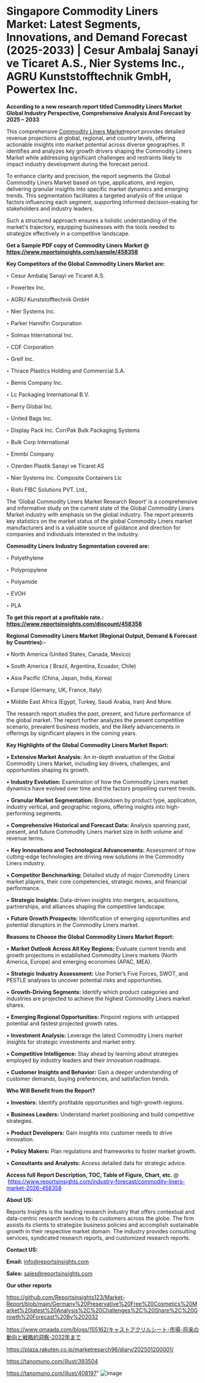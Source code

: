 # Singapore Commodity Liners Market: Latest Segments, Innovations, and Demand Forecast (2025-2033) | Cesur Ambalaj Sanayi ve Ticaret A.S., Nier Systems Inc., AGRU Kunststofftechnik GmbH, Powertex Inc.

<strong>According to a new research report titled Commodity Liners Market Global Industry Perspective, Comprehensive Analysis And Forecast by 2025 – 2033</strong>

This comprehensive <a href=https://www.reportsinsights.com/sample/458358>Commodity Liners Market</a>report provides detailed revenue projections at global, regional, and country levels, offering actionable insights into market potential across diverse geographies. It identifies and analyzes key growth drivers shaping the Commodity Liners Market while addressing significant challenges and restraints likely to impact industry development during the forecast period.

To enhance clarity and precision, the report segments the Global Commodity Liners Market based on type, applications, and region, delivering granular insights into specific market dynamics and emerging trends. This segmentation facilitates a targeted analysis of the unique factors influencing each segment, supporting informed decision-making for stakeholders and industry leaders.

Such a structured approach ensures a holistic understanding of the market's trajectory, equipping businesses with the tools needed to strategize effectively in a competitive landscape.

<strong>Get a Sample PDF copy of Commodity Liners Market </strong><strong>@<a href=https://www.reportsinsights.com/sample/458358 style=color:#0000ff;> https://www.reportsinsights.com/sample/458358</a></strong></font>

<strong>Key Competitors of the Global Commodity Liners Market are:</strong>

‣ Cesur Ambalaj Sanayi ve Ticaret A.S.

‣ Powertex Inc.

‣ AGRU Kunststofftechnik GmbH

‣ Nier Systems Inc.

‣ Parker Hannifin Corporation

‣ Solmax International Inc.

‣ CDF Corporation

‣ Greif Inc.

‣ Thrace Plastics Holding and Commercial S.A.

‣ Bemis Company Inc.

‣ Lc Packaging International B.V.

‣ Berry Global Inc.

‣ United Bags Inc.

‣ Display Pack Inc. CorrPak Bulk Packaging Systems

‣ Bulk Corp International

‣ Emmbi Company

‣ Ozerden Plastik Sanayi ve Ticaret AS

‣ Nier Systems Inc. Composite Containers Llc

‣ Rishi FIBC Solutions PVT. Ltd.,

The ‘Global Commodity Liners Market Research Report’ is a comprehensive and informative study on the current state of the Global Commodity Liners Market industry with emphasis on the global industry. The report presents key statistics on the market status of the global Commodity Liners market manufacturers and is a valuable source of guidance and direction for companies and individuals interested in the industry.

<strong>Commodity Liners Industry Segmentation covered are:</strong>

‣ Polyethylene

‣ Polypropylene

‣ Polyamide

‣ EVOH

‣ PLA

<strong>To get this report at a profitable rate.: <a href=https://www.reportsinsights.com/discount/458358 style=color:#0000ff;>https://www.reportsinsights.com/discount/458358</a></strong></font>

<strong>Regional Commodity Liners Market (Regional Output, Demand &amp; Forecast by Countries):-</strong>

• North America (United States, Canada, Mexico)

• South America ( Brazil, Argentina, Ecuador, Chile)

• Asia Pacific (China, Japan, India, Korea)

• Europe (Germany, UK, France, Italy)

• Middle East Africa (Egypt, Turkey, Saudi Arabia, Iran) And More.

The research report studies the past, present, and future performance of the global market. The report further analyzes the present competitive scenario, prevalent business models, and the likely advancements in offerings by significant players in the coming years.

<strong>Key Highlights of the Global Commodity Liners Market Report:</strong>

• <strong>Extensive Market Analysis:</strong> An in-depth evaluation of the Global Commodity Liners Market, including key drivers, challenges, and opportunities shaping its growth.

• <strong>Industry Evolution:</strong> Examination of how the Commodity Liners market dynamics have evolved over time and the factors propelling current trends.

• <strong>Granular Market Segmentation:</strong> Breakdown by product type, application, industry vertical, and geographic regions, offering insights into high-performing segments.

• <strong>Comprehensive Historical and Forecast Data:</strong> Analysis spanning past, present, and future Commodity Liners market size in both volume and revenue terms.

• <strong>Key Innovations and Technological Advancements:</strong> Assessment of how cutting-edge technologies are driving new solutions in the Commodity Liners industry.

• <strong>Competitor Benchmarking:</strong> Detailed study of major Commodity Liners market players, their core competencies, strategic moves, and financial performance.

• <strong>Strategic Insights:</strong> Data-driven insights into mergers, acquisitions, partnerships, and alliances shaping the competitive landscape.

• <strong>Future Growth Prospects:</strong> Identification of emerging opportunities and potential disruptors in the Commodity Liners market.

<strong>Reasons to Choose the Global Commodity Liners Market Report:</strong>

• <strong>Market Outlook Across All Key Regions:</strong> Evaluate current trends and growth projections in established Commodity Liners markets (North America, Europe) and emerging economies (APAC, MEA).

• <strong>Strategic Industry Assessment:</strong> Use Porter’s Five Forces, SWOT, and PESTLE analyses to uncover potential risks and opportunities.

• <strong>Growth-Driving Segments:</strong> Identify which product categories and industries are projected to achieve the highest Commodity Liners market shares.

• <strong>Emerging Regional Opportunities:</strong> Pinpoint regions with untapped potential and fastest projected growth rates.

• <strong>Investment Analysis:</strong> Leverage the latest Commodity Liners market insights for strategic investments and market entry.

• <strong>Competitive Intelligence:</strong> Stay ahead by learning about strategies employed by industry leaders and their innovation roadmaps.

• <strong>Customer Insights and Behavior:</strong> Gain a deeper understanding of customer demands, buying preferences, and satisfaction trends.

<strong>Who Will Benefit from the Report?</strong>

• <strong>Investors:</strong> Identify profitable opportunities and high-growth regions.

• <strong>Business Leaders:</strong> Understand market positioning and build competitive strategies.

• <strong>Product Developers:</strong> Gain insights into customer needs to drive innovation.

• <strong>Policy Makers:</strong> Plan regulations and frameworks to foster market growth.

• <strong>Consultants and Analysts:</strong> Access detailed data for strategic advice.
</ul>
<strong>Access full Report Description, TOC, Table of Figure, Chart, etc. </strong>@  <a href=https://www.reportsinsights.com/industry-forecast/commodity-liners-market-2026-458358 style=color:#0000ff;>https://www.reportsinsights.com/industry-forecast/commodity-liners-market-2026-458358</a></font>

<strong><strong>About US</strong>:</strong>

Reports Insights is the leading research industry that offers contextual and data-centric research services to its customers across the globe. The firm assists its clients to strategize business policies and accomplish sustainable growth in their respective market domain. The industry provides consulting services, syndicated research reports, and customized research reports.

<strong>Contact US:</strong>

<p class=""""><b>Email:</b> <a href=mailto:info@reportsinsights.com>info@reportsinsights.com</a></p>
<p class=""""><b>Sales:</b> <a href=mailto:sales@reportsinsights.com>sales@reportsinsights.com</a></p>

<strong>Our other reports</strong>

<a href=https://github.com/Reportsinsights123/Market-Report/blob/main/Germany%20Preservative%20Free%20Cosmetics%20Market%20latest%20Analysis%2C%20Challenges%2C%20Share%2C%20Growth%20Forecast%20By%202032>https://github.com/Reportsinsights123/Market-Report/blob/main/Germany%20Preservative%20Free%20Cosmetics%20Market%20latest%20Analysis%2C%20Challenges%2C%20Share%2C%20Growth%20Forecast%20By%202032</a>

<a href=https://www.omaada.com/blogs/155162/キャストアクリルシート-市場-将来の動向と戦略的洞察-2032年まで>https://www.omaada.com/blogs/155162/キャストアクリルシート-市場-将来の動向と戦略的洞察-2032年まで</a>

<a href=https://plaza.rakuten.co.jp/marketresarch96/diary/202501200001/>https://plaza.rakuten.co.jp/marketresarch96/diary/202501200001/</a>

<a href=https://tanomuno.com/illust/393504>https://tanomuno.com/illust/393504</a>

<a href=https://tanomuno.com/illust/408197>https://tanomuno.com/illust/408197</a>"
![image](https://github.com/user-attachments/assets/695196bf-8f43-4e65-8a7c-8ea3f906f4db)
